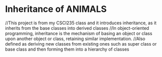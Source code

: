 # Inheritance of ANIMALS
//This project is from my CSCI235 class and it introduces inheritance, as it inherits from the base classes into derived classes 
//In object-oriented programming, inheritance is the mechanism of basing an object or class upon another object or class, retaining similar implementation.
//Also defined as deriving new classes from existing ones such as super class or base class and then forming them into a hierarchy of classes

